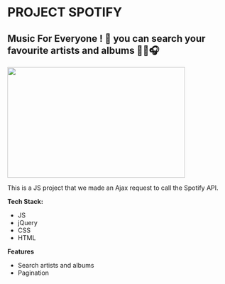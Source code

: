 # PROJECT SPOTIFY

## Music For Everyone ! 🎼 you can search your favourite artists and albums 🎺🎸🎧

<img src="https://media.giphy.com/media/7a7DnNr6eyKnpJDoH8/giphy.gif" width="400" height="250" />

This is a JS project that we made an Ajax request to call the Spotify API.

**Tech Stack:**

-   JS
-   jQuery
-   CSS
-   HTML

**Features**

-   Search artists and albums
-   Pagination
